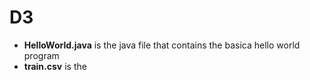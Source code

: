 # D3
* **HelloWorld.java** is the java file that contains the basica hello world program <br>
* **train.csv** is the 
